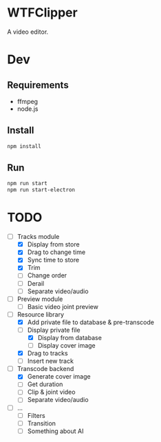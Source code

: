 # WTFClipper
A video editor.

# Dev
## Requirements
* ffmpeg
* node.js
## Install
```bash
npm install
```
## Run
```bash
npm run start
npm run start-electron
```

# TODO
- [ ] Tracks module
  - [x] Display from store
  - [x] Drag to change time
  - [x] Sync time to store
  - [x] Trim
  - [ ] Change order
  - [ ] Derail
  - [ ] Separate video/audio
- [ ] Preview module
  - [ ] Basic video joint preview
- [ ] Resource library
  - [x] Add private file to database & pre-transcode
  - [ ] Display private file
    - [x] Display from database
    - [ ] Display cover image
  - [x] Drag to tracks
  - [ ] Insert new track
- [ ] Transcode backend
  - [x] Generate cover image
  - [ ] Get duration
  - [ ] Clip & joint video
  - [ ] Separate video/audio
- [ ] ...
  - [ ] Filters
  - [ ] Transition
  - [ ] Something about AI
